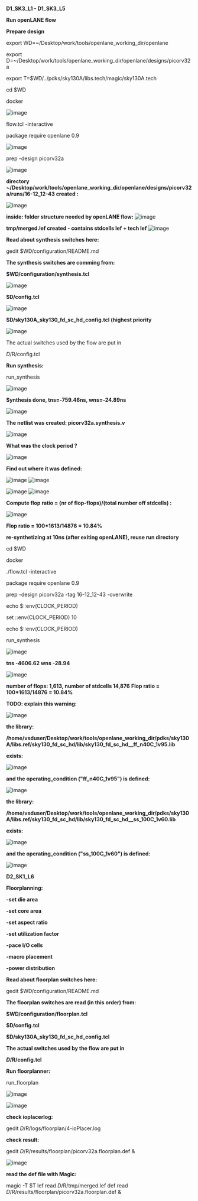 **D1_SK3_L1 - D1_SK3_L5**

**Run openLANE flow**

**Prepare design**

export WD=~/Desktop/work/tools/openlane_working_dir/openlane

export D=~/Desktop/work/tools/openlane_working_dir/openlane/designs/picorv32a

export T=$WD/../pdks/sky130A/libs.tech/magic/sky130A.tech

cd $WD

docker

![image](https://github.com/user-attachments/assets/e92a482f-0b48-4469-9e00-94635dd243e3)

flow.tcl -interactive

package require openlane 0.9

![image](https://github.com/user-attachments/assets/ad651f49-75c1-47db-8642-4d565ed2360d)

prep -design picorv32a

![image](https://github.com/user-attachments/assets/3aa5bec3-3973-407d-81d3-5724129053a8)

**directory ~/Desktop/work/tools/openlane_working_dir/openlane/designs/picorv32a/runs/16-12_12-43 created :**

![image](https://github.com/user-attachments/assets/ff2d09f1-fe56-4961-b53f-b26660efd2e4)

**inside: folder structure needed by openLANE flow:**
![image](https://github.com/user-attachments/assets/13da1d7e-eb89-431f-a2c4-67c7cc7531c6)

**tmp/merged.lef created - contains stdcells lef + tech lef**
![image](https://github.com/user-attachments/assets/ff06b1d5-db79-42cf-b493-98f227c2b64e)

**Read about synthesis switches here:**

gedit $WD/configuration/README.md

**The synthesis switches are comming from:**

**$WD/configuration/synthesis.tcl**

![image](https://github.com/user-attachments/assets/418df43a-fc21-43df-8419-610c3d291331)

**$D/config.tcl**

![image](https://github.com/user-attachments/assets/2e73033f-c875-4036-ae1b-f6d16bda6981)

**$D/sky130A_sky130_fd_sc_hd_config.tcl (highest priority**

![image](https://github.com/user-attachments/assets/0f2c726d-f75a-48d5-8422-47ac10577102)

The actual switches used by the flow are put in

$D/$R/config.tcl

**Run synthesis:**

run_synthesis

![image](https://github.com/user-attachments/assets/31126b29-5069-4d09-b2be-45e08c3af9fd)

**Synthesis done, tns=-759.46ns, wns=-24.89ns**

![image](https://github.com/user-attachments/assets/6ae0d4d0-5c1d-4cae-8dbb-eeb453492d09)

**The netlist was created: picorv32a.synthesis.v**

![image](https://github.com/user-attachments/assets/af18136e-869a-4ff6-b841-d0d76a17b3de)

**What was the clock period ?**

![image](https://github.com/user-attachments/assets/357a3a55-1d2e-4ba4-abb8-a301cdd2037a)

**Find out where it was defined:**

![image](https://github.com/user-attachments/assets/f15ba0a8-c576-4399-8dc7-81c53b84113d)
![image](https://github.com/user-attachments/assets/e34a43a8-43c3-4413-901c-09c92fc46da2)

![image](https://github.com/user-attachments/assets/47c2c7d5-3b30-4fd0-aade-bbac8281cbb3)
![image](https://github.com/user-attachments/assets/432d4642-621f-4d4c-b37a-2c748fb37dce)

**Compute flop ratio = (nr of flop-flops)/(total number off stdcells) :**

![image](https://github.com/user-attachments/assets/4594ef7e-4a28-4afd-abe5-ab710ef1824b)

**Flop ratio = 100*1613/14876 = 10.84%**

**re-synthetizing at 10ns (after exiting openLANE), reuse run directory**

cd $WD

docker

./flow.tcl -interactive

package require openlane 0.9

prep -design picorv32a -tag 16-12_12-43 -overwrite

echo $::env(CLOCK_PERIOD)

set ::env(CLOCK_PERIOD) 10

echo $::env(CLOCK_PERIOD)

run_synthesis

![image](https://github.com/user-attachments/assets/559fb349-fc33-4854-8d1e-3597c795ad42)


**tns -4606.62 wns -28.94**

![image](https://github.com/user-attachments/assets/b865af40-5b33-43cb-a42a-8485a0f8e9f1)

**number of flops: 1,613, number of stdcells 14,876** 
**Flop ratio = 100*1613/14876 = 10.84%**


**TODO: explain this warning:**

![image](https://github.com/user-attachments/assets/b5040775-11d8-4531-9702-6c903dddac6b)

**the library:** 

**/home/vsduser/Desktop/work/tools/openlane_working_dir/pdks/sky130A/libs.ref/sky130_fd_sc_hd/lib/sky130_fd_sc_hd__ff_n40C_1v95.lib**

**exists:**

![image](https://github.com/user-attachments/assets/b1d1073c-9a44-4893-bd97-b7c04f5cc1ee)

**and the operating_condition ("ff_n40C_1v95") is defined:**

![image](https://github.com/user-attachments/assets/baf0c47a-8dde-4903-a6ac-f2dca1103a9b)

**the library:** 

**/home/vsduser/Desktop/work/tools/openlane_working_dir/pdks/sky130A/libs.ref/sky130_fd_sc_hd/lib/sky130_fd_sc_hd__ss_100C_1v60.lib**

**exists:**

![image](https://github.com/user-attachments/assets/365ded0c-b58f-409f-bbf8-5e4326110897)

**and the operating_condition ("ss_100C_1v60") is defined:**

![image](https://github.com/user-attachments/assets/c56def9a-bcf1-40fe-aa75-98848c9d7b05)



**D2_SK1_L6**

**Floorplanning:**

**-set die area**

**-set core area**

**-set aspect ratio**

**-set utilization factor**

**-pace I/O cells**

**-macro placement**

**-power distribution**



**Read about floorplan switches here:**

gedit $WD/configuration/README.md

**The floorplan switches are read (in this order) from:**

**$WD/configuration/floorplan.tcl**

**$D/config.tcl** 

**$D/sky130A_sky130_fd_sc_hd_config.tcl**

**The actual switches used by the flow are put in**

**$D/$R/config.tcl**

**Run floorplanner:**

run_floorplan

![image](https://github.com/user-attachments/assets/8109629b-5971-4e23-9cda-ba18494c3cc9)

![image](https://github.com/user-attachments/assets/4d0cb450-fbc4-410f-849e-f73c68f1aea6)


**check ioplacerlog:**

gedit $D/$R/logs/floorplan/4-ioPlacer.log

**check result:**

gedit $D/$R/results/floorplan/picorv32a.floorplan.def &

![image](https://github.com/user-attachments/assets/997b5c05-a245-4e62-bb6d-2e7d1701ecf3)

**read the def file with Magic:**

magic -T $T lef read $D/$R/tmp/merged.lef def read $D/$R/results/floorplan/picorv32a.floorplan.def &

